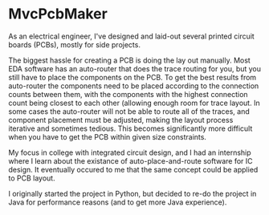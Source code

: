 # MvcPcbMaker


As an electrical engineer, I've designed and laid-out several printed circuit boards (PCBs), mostly for side projects.  

The biggest hassle for creating a PCB is doing the lay out manually.  Most EDA software has an auto-router that does the trace routing for you, but you still have to place the components on the PCB.  To get the best results from auto-router the components need to be placed according to the connection counts between them, with the components with the highest connection count being closest to each other (allowing enough room for trace layout.  In some cases the auto-router will not be able to route all of the traces, and component placement must be adjusted, making the layout process iterative and sometimes tedious.  This becomes significantly more difficult when you have to get the PCB within given size constraints.

My focus in college with integrated circuit design, and I had an internship where I learn about the existance of auto-place-and-route software for IC design.  It eventually occured to me that the same concept could be applied to PCB layout.

I originally started the project in Python, but decided to re-do the project in Java for performance reasons (and to get more Java experience).
